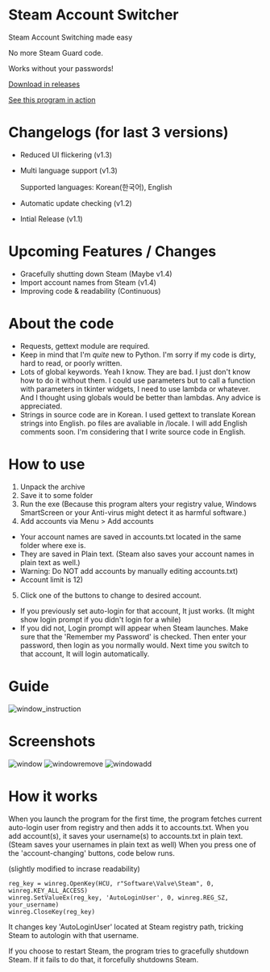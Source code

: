 # Steam Account Switcher
Steam Account Switching made easy

No more Steam Guard code.

Works without your passwords!

[Download in releases](https://github.com/sw2719/steam-account-switcher/releases)

[See this program in action](https://youtu.be/WFtv10RZ_UA)

# Changelogs (for last 3 versions)
* Reduced UI flickering (v1.3)
* Multi language support (v1.3)

  Supported languages: Korean(한국어), English
* Automatic update checking (v1.2)

* Intial Release (v1.1)

# Upcoming Features / Changes
* Gracefully shutting down Steam (Maybe v1.4)
* Import account names from Steam (v1.4)
* Improving code & readability (Continuous)

# About the code
* Requests, gettext module are required.
* Keep in mind that I'm _quite_ new to Python. I'm sorry if my code is dirty, hard to read, or poorly written.
* Lots of global keywords. Yeah I know. They are bad. I just don't know how to do it without them. I could use parameters but to call a function with parameters in tkinter widgets, I need to use lambda or whatever. And I thought using globals would be better than lambdas. Any advice is appreciated.
* Strings in source code are in Korean. I used gettext to translate Korean strings into English. po files are avaliable in /locale. I will add English comments soon. I'm considering that I write source code in English.

# How to use
1. Unpack the archive
2. Save it to some folder
3. Run the exe
(Because this program alters your registry value, Windows SmartScreen or your Anti-virus might detect it as harmful software.)
4. Add accounts via Menu > Add accounts
* Your account names are saved in accounts.txt located in the same folder where exe is.
* They are saved in Plain text. (Steam also saves your account names in plain text as well.)
* Warning: Do NOT add accounts by manually editing accounts.txt)
* Account limit is 12)
5. Click one of the buttons to change to desired account.

* If you previously set auto-login for that account, It just works. (It might show login prompt if you didn't login for a while)
* If you did not, Login prompt will appear when Steam launches. Make sure that the 'Remember my Password' is checked. Then enter your password,             then login as you normally would. Next time you switch to that account, It will login automatically.

# Guide
![window_instruction](https://user-images.githubusercontent.com/22590718/63221815-78c8cb80-c1d9-11e9-829d-c4f1ef855285.png)

# Screenshots
![window](https://user-images.githubusercontent.com/22590718/63221824-87af7e00-c1d9-11e9-96e2-87508d2128b5.png)
![windowremove](https://user-images.githubusercontent.com/22590718/63221825-87af7e00-c1d9-11e9-8887-ed530c305166.png)
![windowadd](https://user-images.githubusercontent.com/22590718/63221826-88481480-c1d9-11e9-82eb-2b78dc9d528d.png)

# How it works
When you launch the program for the first time, the program fetches current auto-login user from registry and then adds it to accounts.txt.
When you add account(s), it saves your username(s) to accounts.txt in plain text.
(Steam saves your usernames in plain text as well)
When you press one of the 'account-changing' buttons, code below runs.

(slightly modified to incrase readability)
```
reg_key = winreg.OpenKey(HCU, r"Software\Valve\Steam", 0, winreg.KEY_ALL_ACCESS)
winreg.SetValueEx(reg_key, 'AutoLoginUser', 0, winreg.REG_SZ, your_username)
winreg.CloseKey(reg_key)
```
It changes key 'AutoLoginUser' located at Steam registry path, tricking Steam to autologin with that username.

If you choose to restart Steam, the program tries to gracefully shutdown Steam. If it fails to do that, it forcefully shutdowns Steam.
